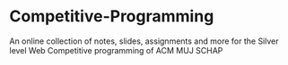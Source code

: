 # Competitive-Programming
An online collection of notes, slides, assignments and more for the Silver level Web Competitive programming of ACM MUJ SCHAP
